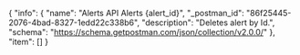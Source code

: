 {
  "info": {
    "name": "Alerts API Alerts {alert_id}",
    "_postman_id": "86f25445-2076-4bad-8327-1edd22c338b6",
    "description": "Deletes alert by Id.",
    "schema": "https://schema.getpostman.com/json/collection/v2.0.0/"
  },
  "item": []
}